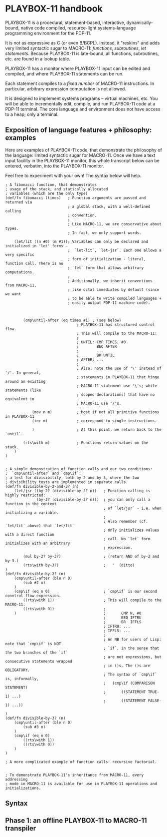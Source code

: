PLAYBOX-11 handbook
===================

PLAYBOX-11 is a procedural, statement-based, interactive, dynamically-bound,
native code compiled, resource-light systems-language programming environment
for the PDP-11.

It is not as expressive as C (or even B/BCPL). Instead, it "reskins" and adds
very limited syntactic sugar to MACRO-11: *functions*, *subroutines*, *let statements*.
Because PLAYBOX-11 is late-bound, all functions, subroutines, etc. are found in
a lookup table.

PLAYBOX-11 has a monitor where PLAYBOX-11 input can be edited and compiled,
and where PLAYBOX-11 statements can be run. 

Each statement compiles to a *fixed number* of MACRO-11 instructions. In particular,
arbitrary expression computation is not allowed.

It is designed to implement systems programs – virtual machines, etc. You will be able
to incrementally edit, compile, and run PLAYBOX-11 code at a PDP-11 terminal.
The core language and environment does not have access to a heap; only a
terminal.

Exposition of language features + philosophy: examples
------------------------------------------------------

Here are examples of PLAYBOX-11 code, that demonstrate the philosophy
of the language: limited syntactic sugar for MACRO-11.
Once we have a text input facility in the PLAYBOX-11 monitor,
this whole transcript below can be entered, verbatim, into the PLAYBOX-11 monitor.

Feel free to experiment with your own! The syntax below will help.

```
; A fibonacci function, that demonstrates
; usage of the stack, and statically allocated
; variables (which are the only type)
(def/fn fibonacci (times)	; Function arguments are passed and returned via
							; a global stack, with a well-defined calling
							; convention.
							;
							; Like MACRO-11, we are conservative about types.
							; In fact, we only support words.

	(let/lit ((n #0) (m #1)); Variables can only be declared and initialized in 'let' forms –
							;  `let-lit`, `let-jsr`. Each one allows a very specific
							; form of initialization - literal, function call. There is no
							; `let` form that allows arbitrary computations.
							;
							; Additionally, we inherit conventions from MACRO-11,
							; like octal immediates by default (since we want
							; to be able to write compiled languages +
							; easily output PDP-11 machine code).

							
		
		(cmp\until-after (eq times #1) ; (see below)
								; PLAYBOX-11 has structured control flow.
								; This will compile to the MACRO-11:
								;
								; UNTIL: CMP TIMES, #0
								; 		 BEQ AFTER
								; 		 ...
								; 		 BR UNTIL
								; AFTER: ...
								;
								; Also, note the use of '\' instead of '/'. In general,
								; statements in PLAYBOX-11 that hinge around an existing
								; MACRO-11 statement use '\'s; while statements (like
								; scoped declarations) that have no equivalent in
								; MACRO-11 use '/'s.

			(mov n m)			; Most if not all primitive functions in PLAYBOX-11
			(inc m)				; correspond to single instructions.

			)					; At this point, we return back to the `until`.

		(rts\with m)			; Functions return values on the stack.
	)
)


; A simple demonstration of function calls and our two conditions:
;  `cmp\until-after` and `cmp\if`:
; a test for divisibility, both by 2 and by 3, where the two
; divisibility tests are implemented in separate calls.
(def/fn divisible-by-2-and-3? (n)
    (let/jsr ((by-2? (divisible-by-2? n))	; Function calling is highly restricted:
	          (by-3? (divisible-by-3? n)))	; you can only call a function in the context
			  								; of `let/jsr` - i.e. when initializing a variable.
											;
											; Also remember (cf. `let/lit` above) that `let/lit`
											; only initializes values with a direct function
											; call. No `let` form initializes with an arbitrary
											; expression.

		(mul by-2? by-3?)					; (return AND of by-2 and by-3.)
		(rts\with by-3?)					;   "  (ditto)
)
(def/fn divisible-by-2? (n)
	(cmp\until-after (ble n 0)
		(sub #2 n)
	)
	(cmp\if (eq n 0)						; `cmp\if` is our second conntrol flow expression.
		((rts\with 1))						; This will compile to the MACRO-11:
		((rts\with 0))						; 
	)										; 		CMP N, #0
											; 		BEQ IFTRU
											; 		BR  IFFLS
											; IFTRU: ...
											; IFFLS: ...
											;
											; An NB for users of Lisp: note that `cmp\if` is NOT
											; `if`, in the sense that the two branches of the `if`
											; are not expressions, but consecutive statements wrapped
											; in ()s. The ()s are OBLIGATORY.
											; The syntax of `cmp\if` is, informally,
											; 	(cmp\if (COMPARISON STATEMENT)
											;		((STATEMENT TRUE-1) ...)
											;		((STATEMENT FALSE-1) ...))

)
(def/fn divisible-by-3? (n)
	(cmp\until-after (ble n 0)
		(sub #3 n)
	)
	(cmp\if (eq n 0)
		((rts\with 1))
		((rts\with 0))
	)
)

; A more complicated example of function calls: recursive factorial.


; To demonstrate PLAYBOX-11's inheritance from MACRO-11, every addressing
; mode in MACRO-11 is available for use in PLAYBOX-11 operations and initializations.
```

Syntax
-------


Phase 1: an offline PLAYBOX-11 to MACRO-11 transpiler
-----------------------------------------------------